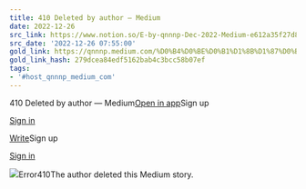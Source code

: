 ```yaml
---
title: 410 Deleted by author — Medium
date: 2022-12-26
src_link: https://www.notion.so/E-by-qnnnp-Dec-2022-Medium-e612a35f27d84b75a2f7b3d506c0c7d4
src_date: '2022-12-26 07:55:00'
gold_link: https://qnnnp.medium.com/%D0%B4%D0%BE%D0%B1%D1%8B%D1%87%D0%B0-%D0%B8%D0%BD%D1%84%D0%BE%D1%80%D0%BC%D0%B0%D1%86%D0%B8%D0%B8-%D0%B2-%D1%81%D0%B5%D1%82%D0%B8-662ac1c2e475
gold_link_hash: 279dcea84edf5162bab4c3bcc58b07ef
tags:
- '#host_qnnnp_medium_com'
---
```



410 Deleted by author — Medium[Open in app](https://rsci.app.link/?%24canonical_url=https%3A%2F%2Fmedium.com%2Fp%2F662ac1c2e475&%7Efeature=LoOpenInAppButton&%7Echannel=ShowPostUnderUser&source=---two_column_layout_nav----------------------------------)Sign up

[Sign in](https://medium.com/m/signin?operation=login&redirect=https%3A%2F%2Fqnnnp.medium.com%2F%D0%B4%D0%BE%D0%B1%D1%8B%D1%87%D0%B0-%D0%B8%D0%BD%D1%84%D0%BE%D1%80%D0%BC%D0%B0%D1%86%D0%B8%D0%B8-%D0%B2-%D1%81%D0%B5%D1%82%D0%B8-662ac1c2e475&source=post_page---two_column_layout_nav-----------------------global_nav-----------)

[Write](https://medium.com/m/signin?operation=register&redirect=https%3A%2F%2Fmedium.com%2Fnew-story&source=---two_column_layout_nav-----------------------new_post_topnav-----------)Sign up

[Sign in](https://medium.com/m/signin?operation=login&redirect=https%3A%2F%2Fqnnnp.medium.com%2F%D0%B4%D0%BE%D0%B1%D1%8B%D1%87%D0%B0-%D0%B8%D0%BD%D1%84%D0%BE%D1%80%D0%BC%D0%B0%D1%86%D0%B8%D0%B8-%D0%B2-%D1%81%D0%B5%D1%82%D0%B8-662ac1c2e475&source=post_page---two_column_layout_nav-----------------------global_nav-----------)

![](https://miro.medium.com/v2/resize:fill:64:64/1*dmbNkD5D-u45r44go_cf0g.png)Error410The author deleted this Medium story.